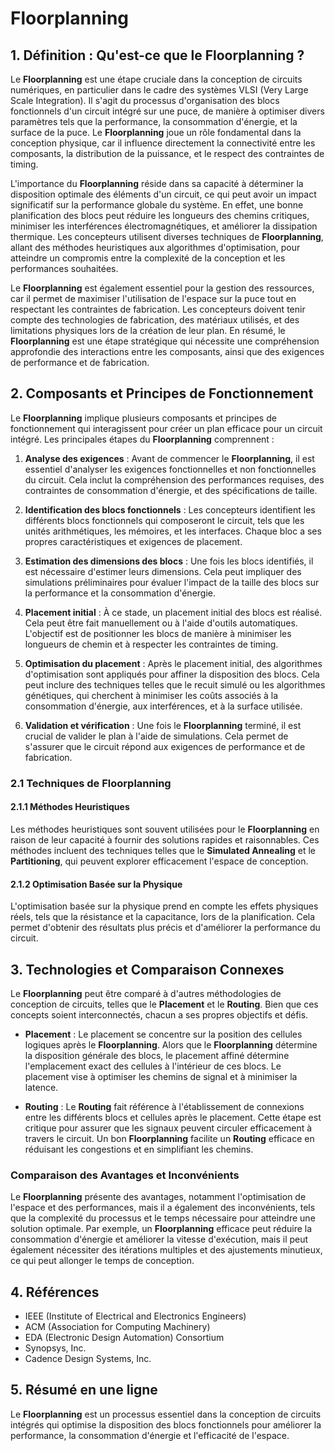 # Floorplanning

## 1. Définition : Qu'est-ce que le **Floorplanning** ?
Le **Floorplanning** est une étape cruciale dans la conception de circuits numériques, en particulier dans le cadre des systèmes VLSI (Very Large Scale Integration). Il s'agit du processus d'organisation des blocs fonctionnels d'un circuit intégré sur une puce, de manière à optimiser divers paramètres tels que la performance, la consommation d'énergie, et la surface de la puce. Le **Floorplanning** joue un rôle fondamental dans la conception physique, car il influence directement la connectivité entre les composants, la distribution de la puissance, et le respect des contraintes de timing.

L'importance du **Floorplanning** réside dans sa capacité à déterminer la disposition optimale des éléments d'un circuit, ce qui peut avoir un impact significatif sur la performance globale du système. En effet, une bonne planification des blocs peut réduire les longueurs des chemins critiques, minimiser les interférences électromagnétiques, et améliorer la dissipation thermique. Les concepteurs utilisent diverses techniques de **Floorplanning**, allant des méthodes heuristiques aux algorithmes d'optimisation, pour atteindre un compromis entre la complexité de la conception et les performances souhaitées.

Le **Floorplanning** est également essentiel pour la gestion des ressources, car il permet de maximiser l'utilisation de l'espace sur la puce tout en respectant les contraintes de fabrication. Les concepteurs doivent tenir compte des technologies de fabrication, des matériaux utilisés, et des limitations physiques lors de la création de leur plan. En résumé, le **Floorplanning** est une étape stratégique qui nécessite une compréhension approfondie des interactions entre les composants, ainsi que des exigences de performance et de fabrication.

## 2. Composants et Principes de Fonctionnement
Le **Floorplanning** implique plusieurs composants et principes de fonctionnement qui interagissent pour créer un plan efficace pour un circuit intégré. Les principales étapes du **Floorplanning** comprennent :

1. **Analyse des exigences** : Avant de commencer le **Floorplanning**, il est essentiel d'analyser les exigences fonctionnelles et non fonctionnelles du circuit. Cela inclut la compréhension des performances requises, des contraintes de consommation d'énergie, et des spécifications de taille.

2. **Identification des blocs fonctionnels** : Les concepteurs identifient les différents blocs fonctionnels qui composeront le circuit, tels que les unités arithmétiques, les mémoires, et les interfaces. Chaque bloc a ses propres caractéristiques et exigences de placement.

3. **Estimation des dimensions des blocs** : Une fois les blocs identifiés, il est nécessaire d'estimer leurs dimensions. Cela peut impliquer des simulations préliminaires pour évaluer l'impact de la taille des blocs sur la performance et la consommation d'énergie.

4. **Placement initial** : À ce stade, un placement initial des blocs est réalisé. Cela peut être fait manuellement ou à l'aide d'outils automatiques. L'objectif est de positionner les blocs de manière à minimiser les longueurs de chemin et à respecter les contraintes de timing.

5. **Optimisation du placement** : Après le placement initial, des algorithmes d'optimisation sont appliqués pour affiner la disposition des blocs. Cela peut inclure des techniques telles que le recuit simulé ou les algorithmes génétiques, qui cherchent à minimiser les coûts associés à la consommation d'énergie, aux interférences, et à la surface utilisée.

6. **Validation et vérification** : Une fois le **Floorplanning** terminé, il est crucial de valider le plan à l'aide de simulations. Cela permet de s'assurer que le circuit répond aux exigences de performance et de fabrication.

### 2.1 Techniques de Floorplanning
#### 2.1.1 Méthodes Heuristiques
Les méthodes heuristiques sont souvent utilisées pour le **Floorplanning** en raison de leur capacité à fournir des solutions rapides et raisonnables. Ces méthodes incluent des techniques telles que le **Simulated Annealing** et le **Partitioning**, qui peuvent explorer efficacement l'espace de conception.

#### 2.1.2 Optimisation Basée sur la Physique
L'optimisation basée sur la physique prend en compte les effets physiques réels, tels que la résistance et la capacitance, lors de la planification. Cela permet d'obtenir des résultats plus précis et d'améliorer la performance du circuit.

## 3. Technologies et Comparaison Connexes
Le **Floorplanning** peut être comparé à d'autres méthodologies de conception de circuits, telles que le **Placement** et le **Routing**. Bien que ces concepts soient interconnectés, chacun a ses propres objectifs et défis.

- **Placement** : Le placement se concentre sur la position des cellules logiques après le **Floorplanning**. Alors que le **Floorplanning** détermine la disposition générale des blocs, le placement affiné détermine l'emplacement exact des cellules à l'intérieur de ces blocs. Le placement vise à optimiser les chemins de signal et à minimiser la latence.

- **Routing** : Le **Routing** fait référence à l'établissement de connexions entre les différents blocs et cellules après le placement. Cette étape est critique pour assurer que les signaux peuvent circuler efficacement à travers le circuit. Un bon **Floorplanning** facilite un **Routing** efficace en réduisant les congestions et en simplifiant les chemins.

### Comparaison des Avantages et Inconvénients
Le **Floorplanning** présente des avantages, notamment l'optimisation de l'espace et des performances, mais il a également des inconvénients, tels que la complexité du processus et le temps nécessaire pour atteindre une solution optimale. Par exemple, un **Floorplanning** efficace peut réduire la consommation d'énergie et améliorer la vitesse d'exécution, mais il peut également nécessiter des itérations multiples et des ajustements minutieux, ce qui peut allonger le temps de conception.

## 4. Références
- IEEE (Institute of Electrical and Electronics Engineers)
- ACM (Association for Computing Machinery)
- EDA (Electronic Design Automation) Consortium
- Synopsys, Inc.
- Cadence Design Systems, Inc.

## 5. Résumé en une ligne
Le **Floorplanning** est un processus essentiel dans la conception de circuits intégrés qui optimise la disposition des blocs fonctionnels pour améliorer la performance, la consommation d'énergie et l'efficacité de l'espace.